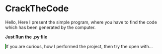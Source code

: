 # CrackTheCode
Hello, Here I present the simple program, where you have to find the code which has been generated by the computer.

<strong> Just Run the .py file </strong>
<br>

<p style="border-left:2px solid green"> If you are curious, how I performed the project, then try the open with... </p>
